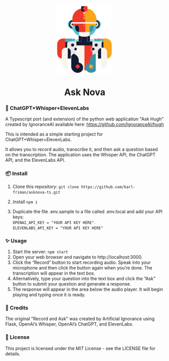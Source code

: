 <p align="center">
  <img width="180" src="./public/img/robot.png" alt="ChatGPT">
  <h1 align="center">Ask Nova</h1>
</p>
<p>

### 🦾 ChatGPT+Whisper+ElevenLabs

A Typescript port (and extension) of the python web application "Ask Hugh" created by IgnoranceAI available here: https://github.com/IgnoranceAI/hugh

This is intended as a simple starting project for ChatGPT+Whisper+ElevenLabs.

It allows you to record audio, transcribe it, and then ask a question based on the transcription. The application uses the Whisper API, the ChatGPT API, and the ElevenLabs API.

### 📦 Install

1. Clone this repository:
   `git clone https://github.com/karl-friman/asknova-ts.git`

2. Install
   `npm i`

3. Duplicate the file .env.sample to a file called .env.local and add your API keys:  
   `OPENAI_API_KEY = "YOUR API KEY HERE"`.  
   `ELEVENLABS_API_KEY = "YOUR API KEY HERE"`

### ✨ Usage

1. Start the server: `npm start`
2. Open your web browser and navigate to http://localhost:3000.
3. Click the “Record” button to start recording audio. Speak into your microphone and then click the button again when you’re done. The transcription will appear in the text box.
4. Alternatively, type your question into the text box and click the “Ask” button to submit your question and generate a response.
5. The response will appear in the area below the audio player. It will begin playing and typing once it is ready.

### 🙏 Credits

The original "Record and Ask" was created by Artificial Ignorance using Flask, OpenAI’s Whisper, OpenAI’s ChatGPT, and ElevenLabs.

### 🪪 License

This project is licensed under the MIT License - see the LICENSE file for details.

</p>
